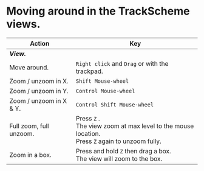 # Moving around in the TrackScheme views. 

| **Action**                           | **Key**         |
| ------------------------------------ | --------------- |
| **_View._**     |                 |
| Move around.     | `Right click` and `Drag` or with the trackpad.     |
| Zoom / unzoom in X.                | `Shift Mouse-wheel`         |
| Zoom / unzoom in Y.                | `Control Mouse-wheel`       |
| Zoom / unzoom in X & Y.            | `Control Shift Mouse-wheel` |
| Full zoom, full unzoom.            | Press `Z` .<br>The view zoom at max level to the mouse location.<br>Press `Z` again to unzoom fully. |
| Zoom in a box.  | Press and hold `Z` then drag a box.<br>The view will zoom to the box. |
